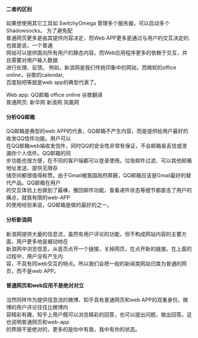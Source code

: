 #### 二者的区别

如果想使用其它工具如 SwitchyOmega 管理多个服务器，可以启动多个 Shadowsocks。 为了避免配  
普通网页更多是由其提供内容决定，而Web APP更多是通过与用户的交互决定的.也就是说，一个普通  
网站可以提供面向所有用户的静态内容，而Web应用程序更多的依赖于交互，并且需要对用户输入数据  
进行处理、反馈。 例如，新浪网是我们传统印象中的网站，而微软的office online，谷歌的calendar,  
百度贴吧等就是web app的典型代表了。  

Web app:	QQ邮箱	office online	谷歌翻译  
普通网页:	新华网		新浪网			凤凰网

#### 分析QQ邮箱
QQ邮箱是典型的web APP的代表，QQ邮箱不产生内容，而是提供给用户最好的收发QQ信件功能。用户可以  
在QQ邮箱web端收发信件，同时QQ的安全性非常有保证，不会邮箱易丢信或泄漏你个人信件。QQ邮箱的同  
步功能也很方便，在不同的客户端都可以登录使用。垃圾邮件过滤、可以其他邮箱地址发送、提供无限存  
储空间都很值得称赞。由于Gmail被我国政府屏蔽，QQ邮箱应该是Gmail最好的替代产品。QQ邮箱在用户  
的交互体验上也做到了最棒，撤回邮件功能，查看递件状态等细节都直击了用户的痛点，就我有限的web-APP  
的使用经验来说，QQ邮箱是做的最好的之一。

#### 分析新浪网
新浪网提供大量的信息流，虽然有用户评论的功能，但不构成网站内容的主要方面，用户更多地是被动地在  
新浪网中浏览信息，从首页点开一个链接，关掉网页，在点开新的链接。在上面的过程中，用户没有产生内  
容，不具有同web交互的特点。所以我们会把一般的新闻类网站归类为普通的网页，而不是web APP。

#### 普通网页和web应用不是绝对对立
当然同样作为提供信息流的微博、知乎具有普通网页和web APP的双重身份。微博的用户评论往往比微博内  
容精彩有趣，知乎上用户既可以浏览精彩的回答，也可以提出问题，做出回答。这也说明普通网页和web-app  
的界限不是绝对的，更多的是你中有我，我中有你的状态。


